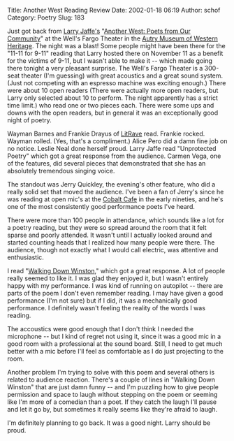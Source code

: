 Title: Another West Reading Review
Date: 2002-01-18 06:19
Author: schof
Category: Poetry
Slug: 183

Just got back from [Larry Jaffe's](http://www.lgjaffe.com) "[Another
West: Poets from Our Community](http://www.poetix.net/autry.htm)" at the
Well's Fargo Theater in the [Autry Museum of Western
Heritage](http://www.autry-museum.org/). The night was a blast! Some
people might have been there for the "11-11 for 9-11" reading that Larry
hosted there on November 11 as a benefit for the victims of 9-11, but I
wasn't able to make it -- which made going there tonight a very pleasant
surprise. The Well's Fargo Theater is a 300-seat theater (I'm guessing)
with great acoustics and a great sound system. (Just not competing with
an espresso machine was exciting enough.) There were about 10 open
readers (There were actually more open readers, but Larry only selected
about 10 to perform. The night apparently has a strict time limit.) who
read one or two pieces each. There were some ups and downs with the open
readers, but in general it was an exceptionally good night of poetry.

Wayman Barnes and Frankie Drayus of
[LitRave](http://www.litrave.com/hello.htm) read. Frankie rocked. Wayman
rolled. (Yes, that's a compliment.) Alice Pero did a damn fine job on no
notice. Leslie Neal done herself proud. Larry Jaffe read "Unprotected
Poetry" which got a great response from the audience. Carmen Vega, one
of the features, did several pieces that demonstrated that she has an
absolutely tremendous singing voice.

The standout was Jerry Quickley, the evening's other feature, who did a
really solid set that moved the audience. I've been a fan of Jerry's
since he was reading at open mic's at the [Cobalt
Cafe](http://www.geocities.com/thecobaltcafe/) in the early nineties,
and he's one of the most consistently good performance poets I've heard.

There were more than 100 people in attendance, which sounds like a lot
for a poetry reading, but they were so spread around the room that it
felt sparse and poorly attended. It wasn't until I actually looked
around and started counting heads that I realized how many people were
there. The audience, though not exactly what I would call electric, was
attentive and enthusiastic.

I read "[Walking Down
Winston](http://schof.org/2001/12/20/walking-down-winston/ "Walking Down Winston"),"
which got a great response. A lot of people really seemed to like it. I
was glad they enjoyed it, but I wasn't entirely happy with my
performance. I was kind of running on autopilot -- there are parts of
the poem I don't even remember reading. I may have given a good
performance (I'm not sure) but if I did, it was a mechanically good
performance. I definitely wasn't feeling the reality of the words I was
reading.

The accoustics were good enough that I don't think I needed the
microphone -- but I kind of regret not using it, since it was a good mic
in a good room with a professional at the sound board. Still, I need to
get much better with a mic before I'll feel as comfortable as I do just
projecting to the room.

Another problem I'm trying to solve with this poem and several others is
related to audience reaction. There's a couple of lines in "Walking Down
Winston" that are just damn funny -- and I'm puzzling how to give people
permission and space to laugh without stepping on the poem or seeming
like I'm more of a comedian than a poet. If they catch the laugh I'll
pause and let it go by, but sometimes it really seems like they're
afraid to laugh.

I'm definitely planning to go back. It was a good night. Larry should be
proud.

<div class="blogger-post-footer">

<img alt width="1" height="1"></img>

</div>

